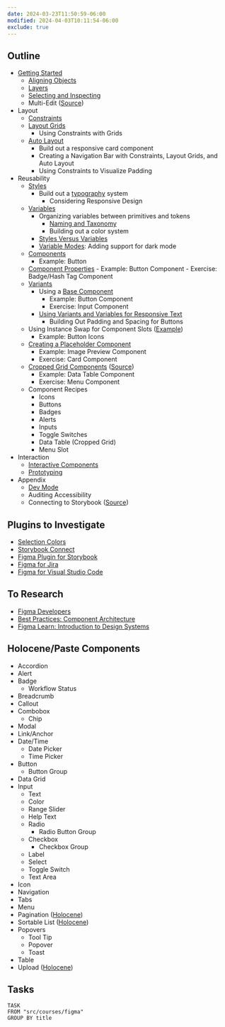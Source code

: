 ```yaml
---
date: 2024-03-23T11:50:59-06:00
modified: 2024-04-03T10:11:54-06:00
exclude: true
---
```

## Outline

- [Getting Started](getting-started.md)
  - [Aligning Objects](aligning-objects.md)
  - [Layers](layers.md)
  - [Selecting and Inspecting](selecting-and-inspecting.md)
  - Multi-Edit ([Source](https://help.figma.com/hc/en-us/articles/21635177948567-Edit-objects-on-the-canvas-in-bulk))
- Layout
  - [Constraints](constraints.md)
  - [Layout Grids](layout-grids.md)
    - Using Constraints with Grids
  - [Auto Layout](auto-layout.md)
    - Build out a responsive card component
    - Creating a Navigation Bar with Constraints, Layout Grids, and Auto Layout
    - Using Constraints to Visualize Padding
- Reusability
  - [Styles](styles.md)
    - Build out a [typography](typography.md) system
      - Considering Responsive Design
  - [Variables](variables.md)
    - Organizing variables between primitives and tokens
      - [Naming and Taxonomy](variable-taxonomy.md)
      - Building out a color system
    - [Styles Versus Variables](variables.md#styles-versus-variables)
    - [Variable Modes](variable-modes.md): Adding support for dark mode
  - [Components](components.md)
    - Example: Button
  - [Component Properties](component-properties.md) - Example: Button Component - Exercise: Badge/Hash Tag Component
  - [Variants](variants.md)
    - Using a [Base Component](base-components.md)
      - Example: Button Component
      - Exercise: Input Component
    - [Using Variants and Variables for Responsive Text](variables-variants-responsive-text.md)
      - Building Out Padding and Spacing for Buttons
  - Using Instance Swap for Component Slots ([Example](https://www.loom.com/share/611790ab893a4a23b81a43a90697b8f1))
    - Example: Button Icons
  - [Creating a Placeholder Component](placeholder-components.md)
    - Example: Image Preview Component
    - Exercise: Card Component
  - [Cropped Grid Components](cropped-grid-components.md) ([Source](https://www.figma.com/best-practices/component-architecture/#setting-up-the-cropped-grid-components))
    - Example: Data Table Component
    - Exercise: Menu Component
  - Component Recipes
    - Icons
    - Buttons
    - Badges
    - Alerts
    - Inputs
    - Toggle Switches
    - Data Table (Cropped Grid)
    - Menu Slot
- Interaction
  - [Interactive Components](interactive-components.md)
  - [Prototyping](prototyping.md)
- Appendix
  - [Dev Mode](dev-mode.md)
  - Auditing Accessibility
  - Connecting to Storybook ([Source](https://help.figma.com/hc/en-us/articles/360045003494-Storybook-and-Figma))

## Plugins to Investigate

- [Selection Colors](https://www.figma.com/community/plugin/1027413532986522043/selection-variants)
- [Storybook Connect](https://www.figma.com/community/plugin/1056265616080331589/storybook-connect)
- [Figma Plugin for Storybook](https://storybook.js.org/blog/figma-plugin-for-storybook/)
- [Figma for Jira](https://marketplace.atlassian.com/apps/1217865/figma-for-jira?tab=overview&hosting=cloud)
- [Figma for Visual Studio Code](https://www.figma.com/plugin-docs/working-in-dev-mode/#how-to-get-started)

## To Research

- [Figma Developers](https://www.figma.com/developers)
- [Best Practices: Component Architecture](https://www.figma.com/best-practices/component-architecture)
- [Figma Learn: Introduction to Design Systems](https://help.figma.com/hc/en-us/articles/14552901442839-Overview-Introduction-to-design-systems)

## Holocene/Paste Components

- Accordion
- Alert
- Badge
  - Workflow Status
- Breadcrumb
- Callout
- Combobox
  - Chip
- Modal
- Link/Anchor
- Date/Time
  - Date Picker
  - Time Picker
- Button
  - Button Group
- Data Grid
- Input
  - Text
  - Color
  - Range Slider
  - Help Text
  - Radio
    - Radio Button Group
  - Checkbox
    - Checkbox Group
  - Label
  - Select
  - Toggle Switch
  - Text Area
- Icon
- Navigation
- Tabs
- Menu
- Pagination ([Holocene](https://www.figma.com/file/LNN3Cu8Akqb240WmJmbtsS/Holocene?type=design&node-id=3764-152935&mode=design&t=MdK4SpigcC8El3b6-0))
- Sortable List ([Holocene](https://www.figma.com/file/LNN3Cu8Akqb240WmJmbtsS/Holocene?type=design&node-id=2607-30652&mode=design&t=MdK4SpigcC8El3b6-0))
- Popovers
  - Tool Tip
  - Popover
  - Toast
- Table
- Upload ([Holocene](https://www.figma.com/file/LNN3Cu8Akqb240WmJmbtsS/Holocene?type=design&node-id=4168-8598&mode=design&t=MdK4SpigcC8El3b6-0))

## Tasks

```dataview
TASK
FROM "src/courses/figma"
GROUP BY title
```
